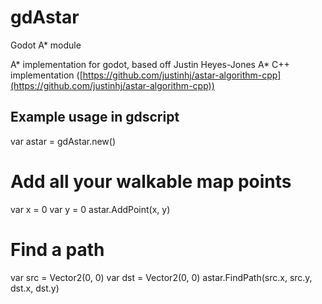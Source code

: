 # gdAstar
Godot A* module

A* implementation for godot, based off Justin Heyes-Jones A* C++ implementation ([https://github.com/justinhj/astar-algorithm-cpp](https://github.com/justinhj/astar-algorithm-cpp))

## Example usage in gdscript

var astar = gdAstar.new()

# Add all your walkable map points
var x = 0
var y = 0
astar.AddPoint(x, y)

# Find a path
var src = Vector2(0, 0)
var dst = Vector2(0, 0)
astar.FindPath(src.x, src.y, dst.x, dst.y)
